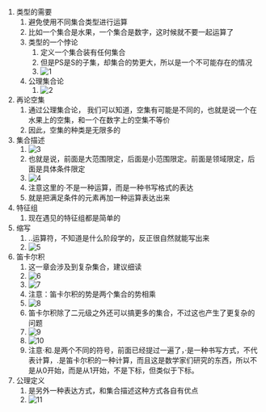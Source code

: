 1. 类型的需要
   1. 避免使用不同集合类型进行运算
   2. 比如一个集合是水果，一个集合是数字，这时候就不要一起运算了
   3. 类型的一个悖论
      1. 定义一个集合装有任何集合
      2. 但是PS是S的子集，却集合的势更大，所以是一个不可能存在的情况
      3. ![1](../src/img/discrete/第五章图片1.jpg)
   4. 公理集合论
      1. ![2](../src/img/discrete/第五章图片2.jpg)
2. 再论空集
   1. 通过公理集合论， 我们可以知道，空集有可能是不同的，也就是说一个在水果上的空集，和一个在数字上的空集不等价
   2. 因此，空集的种类是无限多的
3. 集合描述
   1. ![3](../src/img/discrete/第五章图片3.jpg)
   2. 也就是说，前面是大范围限定，后面是小范围限定。前面是领域限定，后面是具体条件限定
   3. ![4](../src/img/discrete/第五章图片4.jpg)
   4. 注意这里的·不是一种运算，而是一种书写格式的表达
   5. 就是把满足条件的元素再加一种运算表达出来
4. 特征组
   1. 现在遇见的特征组都是简单的
5. 缩写
   1. ..运算符，不知道是什么阶段学的，反正很自然就能写出来
   2. ![5](../src/img/discrete/第五章图片5.jpg)
6. 笛卡尔积
   1. 这一章会涉及到复杂集合，建议细读
   2. ![6](../src/img/discrete/第五章图片6.jpg)
   3. ![7](../src/img/discrete/第五章图片7.jpg)
   4. 注意：笛卡尔积的势是两个集合的势相乘
   5. ![8](../src/img/discrete/第五章图片8.jpg)
   6. 笛卡尔积除了二元级之外还可以搞更多的集合，不过这也产生了更复杂的问题
   7. ![9](../src/img/discrete/第五章图片9.jpg)
   8. ![10](../src/img/discrete/第五章图片10.jpg)
   9. 注意·和.是两个不同的符号，前面已经提过一遍了，·是一种书写方式，不代表计算，.是笛卡尔积的一种计算，而且这是数学家们研究的东西，所以不是从0开始，而是从1开始，不是下标，但类似于下标。
7. 公理定义
   1. 是另外一种表达方式，和集合描述这种方式各自有优点
   2. ![11](../src/img/discrete/第五章图片11.jpg)